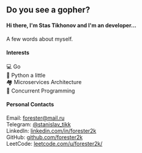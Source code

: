 <h2> Do you see a gopher?</h2>

<h4>Hi there, I'm Stas Tikhonov and I'm an developer...</h4>

A few words about myself.
<br>

<h4>Interests</h4>
💻 Go 
<br>
🐍 Python a little
<br>
🏘️ Microservices Architecture
<br>
🔀 Concurrent Programming
<br>

<h4>Personal Contacts</h4>
Email: <a href="mailto:forester@mail.ru">forester@mail.ru</a>
<br>
Telegram: <a href="https://t.me/stanislav_tik">@stanislav_tikk</a>
<br>
LinkedIn:  <a href="vwww.linkedin.com/in/forester2k">linkedin.com/in/forester2k</a>
<br>
GitHub: <a href="https://github.com/forester2k">github.com/forester2k</a>
<br>
LeetCode: <a href="https://leetcode.com/u/forester2k/">leetcode.com/u/forester2k/</a>
<br>
